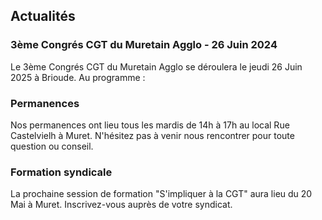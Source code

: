 ## Actualités

### 3ème Congrés CGT du Muretain Agglo - 26 Juin 2024

Le 3ème Congrés CGT du Muretain Agglo se déroulera le jeudi 26 Juin 2025 à Brioude. 
Au programme : 

### Permanences 

Nos permanences ont lieu tous les mardis de 14h à 17h au local Rue Castelvielh à Muret.
N'hésitez pas à venir nous rencontrer pour toute question ou conseil.

### Formation syndicale

La prochaine session de formation "S'impliquer à la CGT" aura lieu du 20 Mai à Muret.
Inscrivez-vous auprès de votre syndicat.
